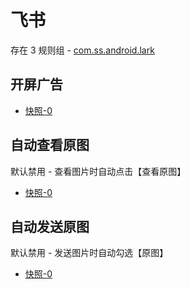 # 飞书

存在 3 规则组 - [com.ss.android.lark](/src/apps/com.ss.android.lark.ts)

## 开屏广告

- [快照-0](https://gkd-kit.gitee.io/import/12870733)

## 自动查看原图

默认禁用 - 查看图片时自动点击【查看原图】

- [快照-0](https://gkd-kit.gitee.io/import/12840528)

## 自动发送原图

默认禁用 - 发送图片时自动勾选【原图】

- [快照-0](https://gkd-kit.gitee.io/import/12840551)
